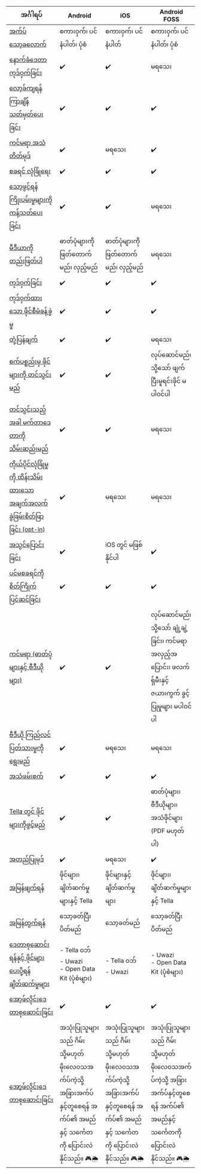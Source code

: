 
| **အင်္ဂါရပ်** | **Android**| **iOS** | **Android FOSS** |
|------|------|-----|-----|
|[အက်ပ် သော့ခလောက်](/features#app-lock)| စကားဝှက်၊ ပင်နံပါတ်၊ ပုံစံ|စကားဝှက်၊ ပင်နံပါတ် | စကားဝှက်၊ ပင်နံပါတ်၊ ပုံစံ |
|[နောက်ခံဒေတာ ကုဒ်ဝှက်ခြင်း](/features#background-encryption) | ✔️ | ✔️| မရသေး |
|[လော့ခ်ကျရန် ကြာချိန် သတ်မှတ်ပေးခြင်း](/features#lock-timeout-configuration) | ✔️ | ✔️| ✔️ |
|[ကင်မရာ အသံတိတ်မုဒ်](/features#camera-silent-mode)| ✔️| မရသေး| ✔️ |
|[စခရင် လုံခြုံရေး](/features#screen-security)| ✔️| ✔️| ✔️ |
| [သော့ဖွင့်ရန် ကြိုးပမ်းမှုများကို ကန့်သတ်ပေးခြင်း](features#restrict-unlocking-attempts)| ✔️| ✔️| မရသေး |
| [မီဒီယာကို တည်းဖြတ်ပါ](/features#edit-media)| ဓာတ်ပုံများကို ဖြတ်တောက်မည်၊ လှည့်မည်| ဓာတ်ပုံများကို ဖြတ်တောက်မည်၊ လှည့်မည်|  မရသေး |
| [ကုဒ်ဝှက်ခြင်း](/features#encryption)| ✔️| ✔️| ✔️ |
| [ကုဒ်ဝှက်ထားသော ဖိုင်စီမံခန့်ခွဲမှု](/features#file-management)| ✔️| ✔️| ✔️ |
| [တုံ့ပြန်ချက်](/features#feedback)| ✔️ | ✔️ | မရသေး |
| [စက်ပစ္စည်းမှ ဖိုင်များကို တင်သွင်းမည်](/features#import-files-from-device) | ✔️ | ✔️ | လုပ်ဆောင်မည်၊ သို့သော် ဖျက်ပြီးမူရင်းဖိုင် မပါဝင်ပါ |
| [တင်သွင်းသည့်အခါ မက်တာဒေတာကို သိမ်းဆည်းမည်](/features#preserve-metadata-when-importing)| ✔️ | ✔️ | မရသေး |
| [ကိုယ်ပိုင်လုံခြုံမှုကို ထိန်းသိမ်းထားသော အချက်အလက်ခွဲခြမ်းစိတ်ဖြာခြင်း (opt-in)](/features#privacy-preserving-analytics)| ✔️ | မရသေး |မရသေး |
| [အသွင်ပြောင်းခြင်း](/features#camouflage)| ✔️ | iOS တွင် မဖြစ်နိုင်ပါ | ✔️ |
| [ပင်မစခရင်ကို စိတ်ကြိုက်ပြင်ဆင်ခြင်း](/features#homescreen-customization) | ✔️ | ✔️ | ✔️ |
| [ကင်မရာ (ဓာတ်ပုံများနှင့် ဗီဒီယိုများ)](/features#camera-photos-and-videos) | ✔️ | ✔️ | လုပ်‌ဆောင်မည်၊ သို့သော် ချုံ့ချဲ့ခြင်း၊ ကင်မရာ အလှည့်အပြောင်း၊ ဖလက်ရှ်မီးနှင့် ဇယားကွက် ခွင့်ပြုမှုများ မပါဝင်ပါ |
| [ဗီဒီယို ကြည်လင်ပြတ်သားမှုကို ရွေးမည်](/features#select-video-resolution) | ✔️ | မရသေး | မရသေး |
| [အသံဖမ်းစက်](/features#audio-recorder) | ✔️ | ✔️ | ✔️ |
| [Tella တွင် ဖိုင်များကိုဖွင့်မည်](/features#open-files-in-tella)| ✔️ | ✔️ | ဓာတ်ပုံများ၊ ဗီဒီယိုများ၊ အသံဖိုင်များ (PDF မဟုတ်ပါ) |
| [အတည်ပြုမုဒ်](/features#verification-mode)| ✔️ | မရသေး | ✔️ |
| [အမြန်ဖျက်ရန်](/features#quick-delete)| ဖိုင်များ၊ ချိတ်ဆက်မှုများနှင့် Tella | ဖိုင်များနှင့် ချိတ်ဆက်မှုများ | ဖိုင်များ၊ ချိတ်ဆက်မှုများနှင့် Tella |
| [အမြန်ထွက်ရန်](/features#quick-exit)| သော့ခတ်ပြီး ပိတ်မည် | သော့ခတ်မည်  | သော့ခတ်ပြီး ပိတ်မည် |
| [ဒေတာစုဆောင်းရန်နှင့် ဖိုင်များပေးပို့ရန် ချိတ်ဆက်မှုများ](/features#connecting-to-servers)| - Tella ဝဘ်<br />- Uwazi <br />- Open Data Kit (ပုံစံများ) | - Tella ဝဘ် <br />- Uwazi  | - Uwazi <br />- Open Data Kit (ပုံစံများ)  |
| [အော့ဖ်လိုင်းဒေတာစုဆောင်းခြင်း](/features#offline-data-collection) | ✔️ | ✔️ |  ✔️  |
| [အော့ဖ်လိုင်းဒေတာစုဆောင်းခြင်း](/features#offline-data-collection) | အသုံးပြုသူများသည် ဂိမ်း သို့မဟုတ် မိုးလေဝသအက်ပ်ကဲ့သို့ အခြားအက်ပ်နှင့်တူစေရန် အက်ပ်၏ အမည်နှင့် သင်္ကေတကို ပြောင်းလဲနိုင်သည်။ 🎮🌦️ | အသုံးပြုသူများသည် ဂိမ်း သို့မဟုတ် မိုးလေဝသအက်ပ်ကဲ့သို့ အခြားအက်ပ်နှင့်တူစေရန် အက်ပ်၏ အမည်နှင့် သင်္ကေတကို ပြောင်းလဲနိုင်သည်။ 🎮🌦️ |  အသုံးပြုသူများသည် ဂိမ်း သို့မဟုတ် မိုးလေဝသအက်ပ်ကဲ့သို့ အခြားအက်ပ်နှင့်တူစေရန် အက်ပ်၏ အမည်နှင့် သင်္ကေတကို ပြောင်းလဲနိုင်သည်။ 🎮🌦️ |
